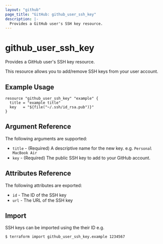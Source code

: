 ```yaml
---
layout: "github"
page_title: "GitHub: github_user_ssh_key"
description: |-
  Provides a GitHub user's SSH key resource.
---
```


# github_user_ssh_key

Provides a GitHub user's SSH key resource.

This resource allows you to add/remove SSH keys from your user account.

## Example Usage

```hcl
resource "github_user_ssh_key" "example" {
  title = "example title"
  key   = "${file("~/.ssh/id_rsa.pub")}"
}
```

## Argument Reference

The following arguments are supported:

* `title` - (Required) A descriptive name for the new key. e.g. `Personal MacBook Air`
* `key` - (Required) The public SSH key to add to your GitHub account.

## Attributes Reference

The following attributes are exported:

* `id` - The ID of the SSH key
* `url` - The URL of the SSH key

## Import

SSH keys can be imported using the their ID e.g.

```
$ terraform import github_user_ssh_key.example 1234567
```
